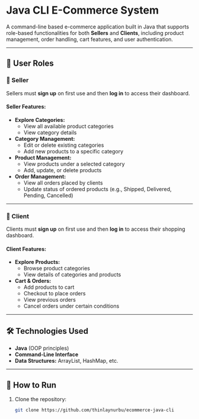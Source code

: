 # Java CLI E-Commerce System

A command-line based e-commerce application built in Java that supports role-based functionalities for both **Sellers** and **Clients**, including product management, order handling, cart features, and user authentication.

---

## 👥 User Roles

### 🔹 Seller
Sellers must **sign up** on first use and then **log in** to access their dashboard.

#### Seller Features:
- **Explore Categories:**
  - View all available product categories
  - View category details
- **Category Management:**
  - Edit or delete existing categories
  - Add new products to a specific category
- **Product Management:**
  - View products under a selected category
  - Add, update, or delete products
- **Order Management:**
  - View all orders placed by clients
  - Update status of ordered products (e.g., Shipped, Delivered, Pending, Cancelled)

---

### 🔹 Client
Clients must **sign up** on first use and then **log in** to access their shopping dashboard.

#### Client Features:
- **Explore Products:**
  - Browse product categories
  - View details of categories and products
- **Cart & Orders:**
  - Add products to cart
  - Checkout to place orders
  - View previous orders
  - Cancel orders under certain conditions

---

## 🛠️ Technologies Used

- **Java** (OOP principles)
- **Command-Line Interface**
- **Data Structures:** ArrayList, HashMap, etc.
  

---

## 🚀 How to Run

1. Clone the repository:
   ```bash
   git clone https://github.com/thinlaynurbu/ecommerce-java-cli

